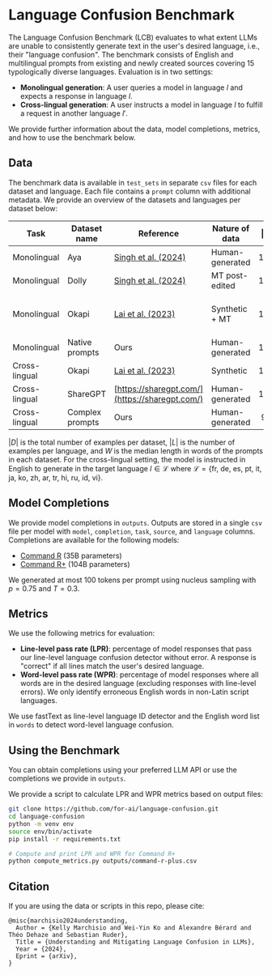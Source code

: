 # Language Confusion Benchmark

The Language Confusion Benchmark (LCB) evaluates to what extent LLMs are unable to consistently generate text in the user's desired language, i.e., their "language confusion".
The benchmark consists of English and multilingual prompts from existing and newly created sources covering 15 typologically diverse languages. Evaluation is in two settings:

- **Monolingual generation**: A user queries a model in language $l$ and expects a response in language $l$.
- **Cross-lingual generation**: A user instructs a model in language $l$ to fulfill a request in another language $l'$.

We provide further information about the data, model completions, metrics, and how to use the benchmark below.

## Data

The benchmark data is available in `test_sets` in separate `csv` files for each dataset and language. Each file contains a `prompt` column with additional metadata. We provide an overview of the datasets and languages per dataset below:

| Task          | Dataset name    | Reference                                                         | Nature of data  | $\|L\|$ | $\|D\|$ | Languages                                      | $W$ |
|---------------|-----------------|-------------------------------------------------------------------|-----------------|:-------:|:-------:|------------------------------------------------|:---:|
| Monolingual   | Aya             | [Singh et al. (2024)](https://arxiv.org/abs/2402.06619)           | Human-generated |   100   |   500   | en, tr, ar, zh, pt                             |  9  |
| Monolingual   | Dolly           | [Singh et al. (2024)](https://arxiv.org/abs/2402.06619)           | MT post-edited  |   100   |   500   | hi, ru, fr, ar, es                             |  10 |
| Monolingual   | Okapi           | [Lai et al. (2023)](https://aclanthology.org/2023.emnlp-demo.28/) | Synthetic + MT  |   100   |   1.2k  | en, fr, it, de, zh, vi, ru, es, id, pt, ar, hi |  13 |
| Monolingual   | Native prompts  | Ours                                                              | Human-generated |   100   |   400   | es, fr, ja, ko                                 |  19 |
| Cross-lingual | Okapi           | [Lai et al. (2023)](https://aclanthology.org/2023.emnlp-demo.28/) | Synthetic       |   100   |   1.5k  | $\mathcal{L}$                                  |  15 |
| Cross-lingual | ShareGPT        | [https://sharegpt.com/](https://sharegpt.com/)                    | Human-generated |   100   |   1.5k  | $\mathcal{L}$                                  |  18 |
| Cross-lingual | Complex prompts | Ours                                                              | Human-generated |    99   |   1.5k  | $\mathcal{L}$                                  | 159 |

$|D|$ is the total number of examples per dataset, $|L|$ is the number of examples per language, and $W$ is the median length in words of the prompts in each dataset. For the cross-lingual setting, the model is instructed in English to generate in the target language $l \in \mathcal{L}$ where $\mathcal{L} = \{\text{fr, de, es, pt, it, ja, ko, zh, ar, tr, hi, ru, id, vi} \}$.

## Model Completions

We provide model completions in `outputs`. Outputs are stored in a single `csv` file per model with `model`, `completion`, `task`, `source`, and `language` columns. Completions are available for the following models:

- [Command R](https://huggingface.co/CohereForAI/c4ai-command-r-v01) (35B parameters)
- [Command R+](https://huggingface.co/CohereForAI/c4ai-command-r-plus) (104B parameters)

We generated at most 100 tokens per prompt using nucleus sampling with $p=0.75$ and $T=0.3$.

## Metrics

We use the following metrics for evaluation:

- **Line-level pass rate (LPR)**: percentage of model responses that pass our line-level language confusion detector without error. A response is "correct" if all lines match the user's desired language.
- **Word-level pass rate (WPR)**: percentage of model responses where all words are in the desired language (excluding responses with line-level errors). We only identify erroneous English words in non-Latin script languages.

We use fastText as line-level language ID detector and the English word list in `words` to detect word-level language confusion.

## Using the Benchmark

You can obtain completions using your preferred LLM API or use the completions we provide in `outputs`. 

We provide a script to calculate LPR and WPR metrics based on output files:

```bash
git clone https://github.com/for-ai/language-confusion.git
cd language-confusion
python -m venv env
source env/bin/activate
pip install -r requirements.txt

# Compute and print LPR and WPR for Command R+
python compute_metrics.py outputs/command-r-plus.csv
```

## Citation

If you are using the data or scripts in this repo, please cite:
```
@misc{marchisio2024understanding,
  Author = {Kelly Marchisio and Wei-Yin Ko and Alexandre Bérard and Théo Dehaze and Sebastian Ruder},
  Title = {Understanding and Mitigating Language Confusion in LLMs},
  Year = {2024},
  Eprint = {arXiv},
}
```